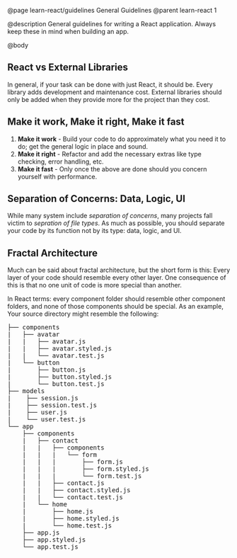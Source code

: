 @page learn-react/guidelines General Guidelines
@parent learn-react 1

@description General guidelines for writing a React application. Always keep these in mind when building an app.

@body

## React vs External Libraries

In general, if your task can be done with just React, it should be. Every library adds development and maintenance cost. External libraries should only be added when they provide more for the project than they cost.

## Make it work, Make it right, Make it fast

1. **Make it work** - Build your code to do approximately what you need it to do; get the general logic in place and sound.
2. **Make it right** - Refactor and add the necessary extras like type checking, error handling, etc.
3. **Make it fast** - Only once the above are done should you concern yourself with performance.

## Separation of Concerns: Data, Logic, UI

While many system include _separation of concerns_, many projects fall victim to _sepration of file types_. As much as possible, you should separate your code by its function not by its type: data, logic, and UI.

## Fractal Architecture

Much can be said about fractal architecture, but the short form is this: Every layer of your code should resemble every other layer. One consequence of this is that no one unit of code is more special than another.

In React terms: every component folder should resemble other component folders, and none of those components should be special. As an example, Your source directory might resemble the following:

<pre>
├── components
|   ├── avatar
|   |   ├── avatar.js
|   |   ├── avatar.styled.js
|   |   └── avatar.test.js
|   └── button
|       ├── button.js
|       ├── button.styled.js
|       └── button.test.js
├── models
|    ├── session.js
|    ├── session.test.js
|    ├── user.js
|    └── user.test.js
└── app
    ├── components
    |   ├── contact
    |   |   ├── components
    |   |   |   └── form
    |   |   |       ├── form.js
    |   |   |       ├── form.styled.js
    |   |   |       └── form.test.js
    |   |   ├── contact.js
    |   |   ├── contact.styled.js
    |   |   └── contact.test.js
    |   └── home
    |       ├── home.js
    |       ├── home.styled.js
    |       └── home.test.js
    ├── app.js
    ├── app.styled.js
    └── app.test.js
</pre>
